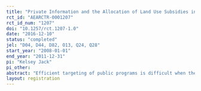```yaml
---
title: "Private Information and the Allocation of Land Use Subsidies in Malawi"
rct_id: "AEARCTR-0001207"
rct_id_num: "1207"
doi: "10.1257/rct.1207-1.0"
date: "2016-12-10"
status: "completed"
jel: "D04, D44, D82, O13, Q24, Q28"
start_year: "2008-01-01"
end_year: "2011-12-31"
pi: "Kelsey Jack"
pi_other:
abstract: "Efficient targeting of public programs is difficult when the cost or benefit to potential recipients is private information. This study illustrates the potential of self-selection to improve allocational outcomes in the context of a program that subsidizes tree planting in Malawi. Landholders who received a tree planting contract as a result of bidding in an auction kept significantly more trees alive over a three year period than did landholders who received the contract through a lottery. The gains from targeting on private information through the auction represent a 30 percent cost savings per surviving tree for the implementing organization."
layout: registration
---
```



